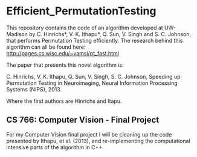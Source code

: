 # Efficient_PermutationTesting
This repository contains the code of an algorithm developed at UW-Madison by C. Hinrichs*, V. K. Ithapu*, Q. Sun, V. Singh and S. C. Johnson, that performs Permutation Testing efficiently. The research behind this algorithm can all be found here: http://pages.cs.wisc.edu/~vamsi/pt_fast.html

The paper that presents this novel algorithm is:

C. Hinrichs, V. K. Ithapu, Q. Sun, V. Singh, S. C. Johnson, Speeding up Permutation Testing in Neuroimaging, Neural Information Processing Systems (NIPS), 2013.

Where the first authors are Hinrichs and Itapu.

## CS 766: Computer Vision - Final Project

For my Computer Vision final project I will be cleaning up the code presented by Ithapu, et al. (2013), and re-implementing the computational intensive parts of the algorithm in C++.

